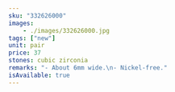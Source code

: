 ```yaml
---
sku: "332626000"
images:
    - ./images/332626000.jpg
tags: ["new"]
unit: pair
price: 37
stones: cubic zirconia
remarks: "- About 6mm wide.\n- Nickel-free."
isAvailable: true
---
```

